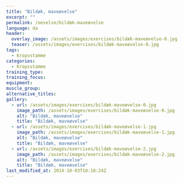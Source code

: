```yaml
---
title: "Bildæk, maveøvelse"
excerpt: ""
permalink: /oevelse/bildæk-maveøvelse
language: da
header:
  overlay_image: /assets/images/exercises/bildæk-maveøvelse-0.jpg
  teaser: /assets/images/exercises/bildæk-maveøvelse-0.jpg
tags:
  - Kropsstamme
categories:
  - Kropsstamme
training_type: 
training_focus: 
equipment:
muscle_group:
alternative_titles:
gallery:
  - url: /assets/images/exercises/bildæk-maveøvelse-0.jpg
    image_path: /assets/images/exercises/bildæk-maveøvelse-0.jpg
    alt: "Bildæk, maveøvelse"
    title: "Bildæk, maveøvelse"
  - url: /assets/images/exercises/bildæk-maveøvelse-1.jpg
    image_path: /assets/images/exercises/bildæk-maveøvelse-1.jpg
    alt: "Bildæk, maveøvelse"
    title: "Bildæk, maveøvelse"
  - url: /assets/images/exercises/bildæk-maveøvelse-2.jpg
    image_path: /assets/images/exercises/bildæk-maveøvelse-2.jpg
    alt: "Bildæk, maveøvelse"
    title: "Bildæk, maveøvelse"
last_modified_at: 2014-10-03T10:18:24Z
---
```



